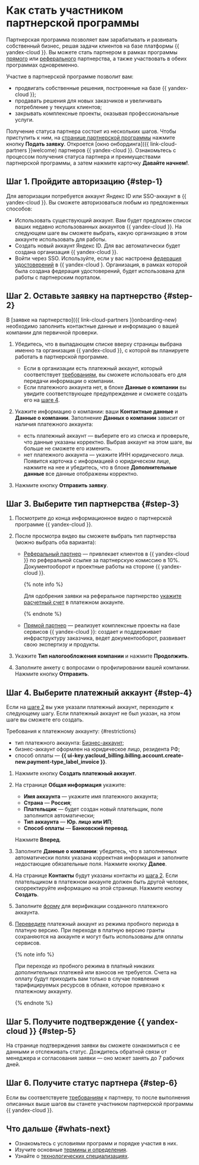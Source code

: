 # Как стать участником партнерской программы

Партнерская программа позволяет вам зарабатывать и развивать собственный бизнес, решая задачи клиентов на базе платформы {{ yandex-cloud }}. Вы можете стать партнером в рамках программы [прямого](./program/var.md) или [реферального](./program/referral.md) партнерства, а также участвовать в обеих программах одновременно.

Участие в партнерской программе позволит вам:

* продвигать собственные решения, построенные на базе {{ yandex-cloud }};
* продавать решения для новых заказчиков и увеличивать потребление у текущих клиентов;
* закрывать комплексные проекты, оказывая профессиональные услуги.

Получение статуса партнера состоит из нескольких шагов. Чтобы приступить к ним, на [странице партнерской программы](https://yandex.cloud/ru/partners) нажмите кнопку **Подать заявку**. Откроется [окно онбординга]({{ link-cloud-partners }}welcome) партнеров {{ yandex-cloud }}. Ознакомьтесь с процессом получения статуса партнера и преимуществами партнерской программы, а затем нажмите карточку **Давайте начнем!**.

## Шаг 1. Пройдите авторизацию {#step-1}

Для авторизации потребуется аккаунт Яндекс ID или SSO-аккаунт в {{ yandex-cloud }}. Вы сможете авторизоваться любым из предложенных способов:

* Использовать существующий аккаунт. Вам будет предложен список ваших недавно использованных аккаунтов {{ yandex-cloud }}. На следующем шаге вы сможете выбрать, какую организацию в этом аккаунте использовать для работы.
* Создать новый аккаунт Яндекс ID. Для вас автоматически будет создана организация {{ yandex-cloud }}.
* Войти через SSO. Используйте, если у вас настроена [федерация удостоверений](../organization/concepts/add-federation.md) в {{ yandex-cloud }. Организация, в рамках которой была создана федерация удостоверений, будет использована для работы с партнерским порталом.

## Шаг 2. Оставьте заявку на партнерство {#step-2}

В [заявке на партнерство]({{ link-cloud-partners }}onboarding-new) необходимо заполнить контактные данные и информацию о вашей компании для первичной проверки.

1. Убедитесь, что в выпадающем списке вверху страницы выбрана именно та организация {{ yandex-cloud }}, с которой вы планируете работать в партнерской программе.

   * Если в организации есть платежный аккаунт, который соответствует [требованиям](#restrictions), вы сможете использовать его для передачи информации о компании.
   * Если платежного аккаунта нет, в блоке **Данные о компании** вы увидите соответствующее предупреждение и сможете создать его на [шаге 4](#step-4).

1. Укажите информацию о компании: ваши **Контактные данные** и **Данные о компании**. Заполнение **Данных о компании** зависит от наличия платежного аккаунта:

   * есть платежный аккаунт — выберите его из списка и проверьте, что данные указаны корректно. Выбрав аккаунт на этом шаге, вы больше не сможете его изменить.
   * нет платежного аккаунта — укажите ИНН юридического лица. Появится карточка с информацией о юридическом лице, нажмите на нее и убедитесь, что в блоке **Дополнительные данные** все данные отображены корректно.

1. Нажмите кнопку **Отправить заявку**.

## Шаг 3. Выберите тип партнерства {#step-3}

1. Посмотрите до конца информационное видео о партнерской программе {{ yandex-cloud }}.
1. После просмотра видео вы сможете выбрать тип партнерства (можно выбрать оба варианта):

   * [Реферальный партнер](program/referral.md) — привлекает клиентов в {{ yandex-cloud }} по реферальной ссылке за партнерскую комиссию в 10%. Документооборот и проектные работы на стороне {{ yandex-cloud }}.

     {% note info %}

     Для одобрения заявки на реферальное партнерство [укажите расчетный счет](../billing/qa/billing-account.md#checking-account) в платежном аккаунте.

     {% endnote %}

   * [Прямой партнер](program/var.md) — реализует комплексные проекты на базе сервисов {{ yandex-cloud }}: создает и поддерживает инфраструктуру заказчика, ведет документооборот, развивает свою экспертизу и продукты.

1. Укажите **Тип налогообложения компании** и нажмите **Продолжить**.
1. Заполните анкету с вопросами о профилировании вашей компании. Нажмите кнопку **Отправить**.

## Шаг 4. Выберите платежный аккаунт {#step-4}

Если на [шаге 2](#step-2) вы уже указали платежный аккаунт, переходите к следующему шагу. Если платежный аккаунт не был указан, на этом шаге вы сможете его создать.

Требования к платежному аккаунту: {#restrictions}

* тип платежного аккаунта: [Бизнес-аккаунт](../billing/concepts/billing-account.md#ba-types);
* бизнес-аккаунт оформлен на юридическое лицо, резидента РФ;
* способ оплаты — **{{ ui-key.yacloud_billing.billing.account.create-new.payment-type_label_invoice }}**.

1. Нажмите кнопку **Создать платежный аккаунт**.

1. На странице **Общая информация** укажите:

   * **Имя аккаунта** — укажите имя платежного аккаунта;
   * **Страна** — **Россия**;
   * **Плательщик** — будет создан новый плательщик, поле заполнится автоматически;
   * **Тип аккаунта** — **Юр. лицо или ИП**;
   * **Способ оплаты** — **Банковский перевод**.

   Нажмите **Вперед**.

1. Заполните **Данные о компании**: убедитесь, что в заполненных автоматически полях указана корректная информация и заполните недостающие обязательные поля. Нажмите кнопку **Далее**.

1. На странице **Контакты** будут указаны контакты из [шага 2](#step-2). Если плательщиком в платежном аккаунте должен быть другой человек, скорректируйте информацию на этой странице. Нажмите кнопку **Создать**.

1. Заполните [форму](https://forms.yandex.ru/surveys/10033352.3c456c5feb5c56ed6c3112834db3233af1434edc/?language=ru&resident_ru=ru_ru) для верификации созданного платежного аккаунта.

1. [Переведите](../billing/operations/activate-commercial.md) платежный аккаунт из режима пробного периода в платную версию. При переходе в платную версию гранты сохраняются на аккаунте и могут быть использованы для оплаты сервисов.

   {% note info %}

   При переходе из пробного режима в платный никаких дополнительных платежей или взносов не требуется. Счета на оплату будут приходить вам только в случае появления тарифицируемых ресурсов в облаке, которое привязано к платежному аккаунту.

   {% endnote %}

## Шаг 5. Получите подтверждение {{ yandex-cloud }} {#step-5}

На странице подтверждения заявки вы сможете ознакомиться с ее данными и отслеживать статус. Дождитесь обратной связи от менеджера и согласования заявки — оно может занять до 7 рабочих дней.

## Шаг 6. Получите статус партнера {#step-6}

Если вы соответствуете [требованиям](https://yandex.ru/legal/cloud_partnership_requirements/) к партнеру, то после выполнения описанных выше шагов вы станете участником партнерской программы {{ yandex-cloud }}.

## Что дальше {#whats-next}

* Ознакомьтесь с условиями программ и порядке участия в них.
* Изучите основные [термины и определения](./terms.md).
* Узнайте о [технологических специализациях](./specializations/index.md).

